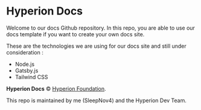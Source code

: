 # Hyperion Docs
Welcome to our docs Github repository. In this repo, you are able to use our docs template if you want to create your own docs site.

These are the technologies we are using for our docs site and still under consideration : 
- Node.js
- Gatsby.js
- Tailwind CSS

**Hyperion Docs** © [Hyperion Foundation](https://github.com/hyperion-foundation).

This repo is maintained by me (SleepNov4) and the Hyperion Dev Team.
